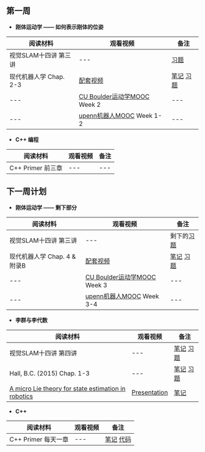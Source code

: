 ## 第一周

- **刚体运动学 —— 如何表示刚体的位姿**

| 阅读材料 | 观看视频 | 备注 |
| --- | --- | --- |
| 视觉SLAM十四讲 第三讲 | --- | [习题](./习题/slambook.md) |
| 现代机器人学 Chap. 2-3 | [配套视频](https://www.youtube.com/watch?v=jVu-Hijns70&list=PLggLP4f-rq02vX0OQQ5vrCxbJrzamYDfx) | [笔记](./笔记/MR) [习题](./习题/MR.pdf) |
| --- | [CU Boulder运动学MOOC](https://www.coursera.org/learn/spacecraft-dynamics-kinematics) Week 2 | --- |
| --- | [upenn机器人MOOC](https://www.coursera.org/learn/robotics-flight) Week 1-2 | --- |

- **C++ 编程**

| 阅读材料 | 观看视频 | 备注 |
| --- | --- | --- |
| C++ Primer 前三章 | --- | --- |

## 下一周计划

- **刚体运动学 —— 剩下部分**

| 阅读材料 | 观看视频 | 备注 |
| --- | --- | --- |
| 视觉SLAM十四讲 第三讲 | --- | 剩下的[习题](./习题/slambook.md) |
| 现代机器人学 Chap. 4 & 附录B | [配套视频](https://www.youtube.com/watch?v=jVu-Hijns70&list=PLggLP4f-rq02vX0OQQ5vrCxbJrzamYDfx) | [笔记](./笔记/MR) [习题](./习题/MR.pdf) |
| --- | [CU Boulder运动学MOOC](https://www.coursera.org/learn/spacecraft-dynamics-kinematics) Week 3 | --- |
| --- | [upenn机器人MOOC](https://www.coursera.org/learn/robotics-flight) Week 3-4 | --- |

- **李群与李代数**

| 阅读材料 | 观看视频 | 备注 |
| --- | --- | --- |
| 视觉SLAM十四讲 第四讲 | --- | [笔记](./笔记/MR) [习题](./习题/MR.pdf) |
| Hall, B.C. (2015) Chap. 1-3| --- | [笔记](./笔记/MR) [习题](./习题/MR.pdf) |
| [A micro Lie theory for state estimation in robotics](https://arxiv.org/pdf/1812.01537.pdf) | [Presentation](https://www.bilibili.com/video/BV1tg411j7oY/?vd_source=14c5516951afc1a08793d989bb2fbce8) | [笔记](./笔记/MR) |

- **C++**

| 阅读材料 | 观看视频 | 备注 |
| --- | --- | --- |
| C++ Primer 每天一章 | --- | [笔记](./笔记/MR) [代码](./习题/MR.pdf)